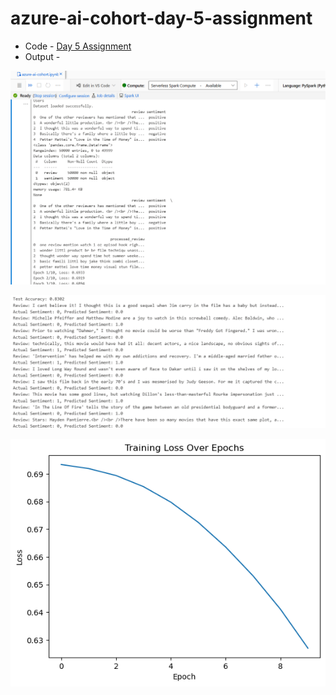 # azure-ai-cohort-day-5-assignment

- Code - [Day 5 Assignment](./day5assignment.py)
- Output -
  
![Output 1](./output_1.png)


![Output 2](./output_2.png)


![Chart 1](./chart_1.jpeg)
